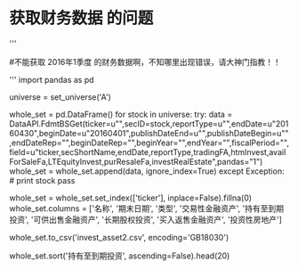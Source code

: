 # 获取财务数据 的问题

'''


#不能获取 2016年1季度 的财务数据啊，不知哪里出现错误，请大神门指教！！


'''
import pandas as pd

universe = set_universe('A')

whole_set = pd.DataFrame()
for stock in universe:
    try:
        data = DataAPI.FdmtBSGet(ticker=u"",secID=stock,reportType=u"",endDate=u"20160430",beginDate=u"20160401",publishDateEnd=u"",publishDateBegin=u"",endDateRep="",beginDateRep="",beginYear="",endYear="",fiscalPeriod="",field=u"ticker,secShortName,endDate,reportType,tradingFA,htmInvest,availForSaleFa,LTEquityInvest,purResaleFa,investRealEstate",pandas="1")
        whole_set = whole_set.append(data, ignore_index=True)
    except Exception:
        # print stock
        pass
        
whole_set = whole_set.set_index(['ticker'], inplace=False).fillna(0)
whole_set.columns = ['名称', '期末日期', '类型', '交易性金融资产', '持有至到期投资', '可供出售金融资产', '长期股权投资', '买入返售金融资产', '投资性房地产']

whole_set.to_csv('invest_asset2.csv', encoding='GB18030')

whole_set.sort('持有至到期投资', ascending=False).head(20)




